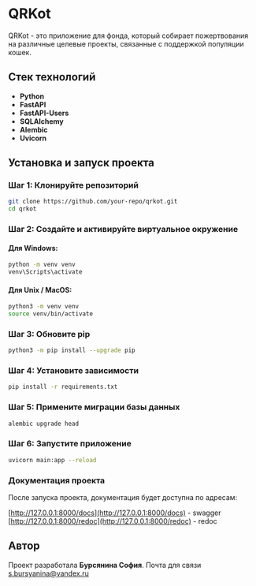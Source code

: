 # QRKot

QRKot - это приложение для фонда, который собирает пожертвования на различные целевые проекты, связанные с поддержкой популяции кошек.

## Стек технологий

- **Python**
- **FastAPI**
- **FastAPI-Users**
- **SQLAlchemy**
- **Alembic**
- **Uvicorn**

## Установка и запуск проекта

### Шаг 1: Клонируйте репозиторий

```bash
git clone https://github.com/your-repo/qrkot.git
cd qrkot
```

### Шаг 2: Создайте и активируйте виртуальное окружение

#### Для Windows:

```bash
python -m venv venv
venv\Scripts\activate
```

#### Для Unix / MacOS:

```bash
python3 -m venv venv
source venv/bin/activate
```

### Шаг 3: Обновите pip

```bash
python3 -m pip install --upgrade pip
```

### Шаг 4: Установите зависимости

```bash
pip install -r requirements.txt
```

### Шаг 5: Примените миграции базы данных

```bash
alembic upgrade head
```

### Шаг 6: Запустите приложение

```bash
uvicorn main:app --reload
```

### Документация проекта

После запуска проекта, документация будет доступна по адресам:

[http://127.0.0.1:8000/docs](http://127.0.0.1:8000/docs) - swagger
[http://127.0.0.1:8000/redoc](http://127.0.0.1:8000/redoc) - redoc

## Автор

Проект разработала **Бурсянина София**. Почта для связи [s.bursyanina@yandex.ru](mailto:s.bursyanina@yandex.ru)

